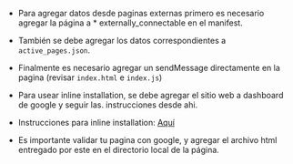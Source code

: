 * Para agregar datos desde paginas externas primero es necesario agregar la página a * externally_connectable en el manifest.

* También se debe agregar los datos correspondientes a ```active_pages.json```.

* Finalmente es necesario agregar un sendMessage directamente en la pagina (revisar ```index.html``` e ```index.js```)




* Para usear inline installation, se debe agregar el sitio web a dashboard de google y seguir las. instrucciones desde ahi.

* Instrucciones para inline installation: [Aquí](https://timleland.com/chrome-extension-inline-installation/)

* Es importante validar tu pagina con google, y agregar el archivo html entregado por este en el directorio local de la página.
